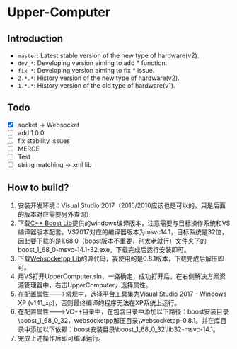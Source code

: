 # Upper-Computer

## Introduction
- `master`: Latest stable version of the new type of hardware(v2).
- `dev_*`: Developing version aiming to add * function.
- `fix_*`: Developing version aiming to fix * issue.
- `2.*.*`: History version of the new type of hardware(v2).
- `1.*.*`: History version of the old type of hardware(v1).

## Todo
- [x] socket -> Websocket
- [ ] add 1.0.0
- [ ] fix stability issues
- [ ] MERGE
- [ ] Test
- [ ] string matching -> xml lib

## How to build?

1. 安装开发环境：Visual Studio 2017（2015/2010应该也是可以的，只是后面的版本对应需要另外查询）
2. 下载[C++ Boost Lib](https://sourceforge.net/projects/boost/files/boost-binaries/)提供的windows编译版本，注意需要与目标操作系统和VS编译器版本配套，VS2017对应的编译器版本为msvc14.1，目标系统是32位，因此要下载的是1.68.0（boost版本不重要，别太老就行）文件夹下的boost_1_68_0-msvc-14.1-32.exe。下载完成后运行安装即可。
3. 下载[Websocketpp Lib](https://github.com/zaphoyd/websocketpp/releases)的源代码，我使用的是0.8.1版本，下载完成后解压即可。
4. 用VS打开UpperComputer.sln，一路确定，成功打开后，在右侧解决方案资源管理器中，右击UpperComputer，选择属性。
5. 在配置属性--->常规中，选择平台工具集为Visual Studio 2017 - Windows XP (v141_xp)，否则最终编译的程序无法在XP系统上运行。
6. 在配置属性--->VC++目录中，在包含目录中添加以下路径：boost安装目录\boost_1_68_0_32，websocketpp解压目录\websocketpp-0.8.1。并在库目录中添加以下依赖：boost安装目录\boost_1_68_0_32\lib32-msvc-14.1。
7. 完成上述操作后即可编译运行。